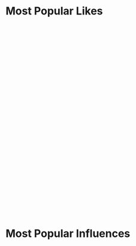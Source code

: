 # Most Popular Likes
<div class="barChart" data-url="data/mostPopularLikes.json" style="width: 900px; height: 500px;"></div>

# Most Popular Influences
<div class="barChart" data-url="data/mostPopularInfluences.json" style="width: 900px; height: 500px;"></div>
